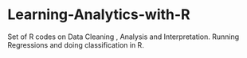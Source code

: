 # Learning-Analytics-with-R
Set of R codes on Data Cleaning , Analysis and Interpretation. Running Regressions and doing classification in R.
